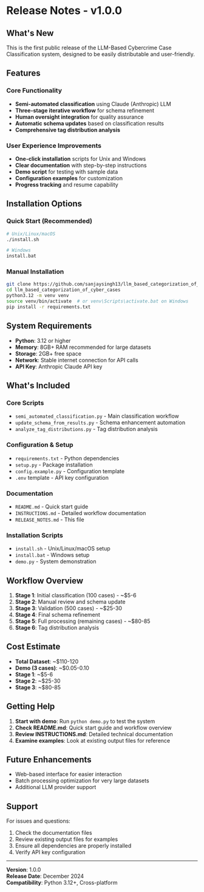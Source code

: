 # Release Notes - v1.0.0

## What's New

This is the first public release of the LLM-Based Cybercrime Case Classification system, designed to be easily distributable and user-friendly.

## Features

### Core Functionality
- **Semi-automated classification** using Claude (Anthropic) LLM
- **Three-stage iterative workflow** for schema refinement
- **Human oversight integration** for quality assurance
- **Automatic schema updates** based on classification results
- **Comprehensive tag distribution analysis**

### User Experience Improvements
- **One-click installation** scripts for Unix and Windows
- **Clear documentation** with step-by-step instructions
- **Demo script** for testing with sample data
- **Configuration examples** for customization
- **Progress tracking** and resume capability

## Installation Options

### Quick Start (Recommended)
```bash
# Unix/Linux/macOS
./install.sh

# Windows
install.bat
```

### Manual Installation
```bash
git clone https://github.com/sanjaysingh13/llm_based_categorization_of_cyber_cases.git
cd llm_based_categorization_of_cyber_cases
python3.12 -m venv venv
source venv/bin/activate  # or venv\Scripts\activate.bat on Windows
pip install -r requirements.txt
```

## System Requirements

- **Python**: 3.12 or higher
- **Memory**: 8GB+ RAM recommended for large datasets
- **Storage**: 2GB+ free space
- **Network**: Stable internet connection for API calls
- **API Key**: Anthropic Claude API key

## What's Included

### Core Scripts
- `semi_automated_classification.py` - Main classification workflow
- `update_schema_from_results.py` - Schema enhancement automation
- `analyze_tag_distributions.py` - Tag distribution analysis

### Configuration & Setup
- `requirements.txt` - Python dependencies
- `setup.py` - Package installation
- `config.example.py` - Configuration template
- `.env` template - API key configuration

### Documentation
- `README.md` - Quick start guide
- `INSTRUCTIONS.md` - Detailed workflow documentation
- `RELEASE_NOTES.md` - This file

### Installation Scripts
- `install.sh` - Unix/Linux/macOS setup
- `install.bat` - Windows setup
- `demo.py` - System demonstration

## Workflow Overview

1. **Stage 1**: Initial classification (100 cases) - ~$5-6
2. **Stage 2**: Manual review and schema update
3. **Stage 3**: Validation (500 cases) - ~$25-30
4. **Stage 4**: Final schema refinement
5. **Stage 5**: Full processing (remaining cases) - ~$80-85
6. **Stage 6**: Tag distribution analysis

## Cost Estimate

- **Total Dataset**: ~$110-120
- **Demo (3 cases)**: ~$0.05-0.10
- **Stage 1**: ~$5-6
- **Stage 2**: ~$25-30
- **Stage 3**: ~$80-85

## Getting Help

1. **Start with demo**: Run `python demo.py` to test the system
2. **Check README.md**: Quick start guide and workflow overview
3. **Review INSTRUCTIONS.md**: Detailed technical documentation
4. **Examine examples**: Look at existing output files for reference

## Future Enhancements

- Web-based interface for easier interaction
- Batch processing optimization for very large datasets
- Additional LLM provider support

## Support

For issues and questions:
1. Check the documentation files
2. Review existing output files for examples
3. Ensure all dependencies are properly installed
4. Verify API key configuration

---

**Version**: 1.0.0  
**Release Date**: December 2024  
**Compatibility**: Python 3.12+, Cross-platform
